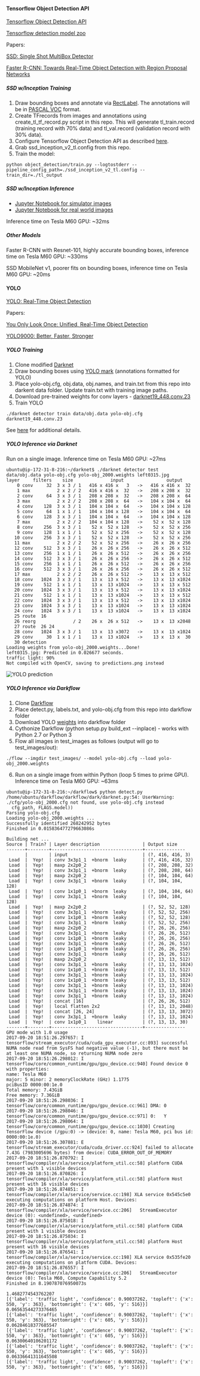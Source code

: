 

#### Tensorflow Object Detection API

[Tensorflow Object Detection API](https://github.com/tensorflow/models/tree/master/research/object_detection)

[Tensorflow detection model zoo](https://github.com/tensorflow/models/blob/master/research/object_detection/g3doc/detection_model_zoo.md)

Papers:

[SSD: Single Shot MultiBox Detector](https://arxiv.org/abs/1512.02325)

[Faster R-CNN: Towards Real-Time Object Detection with Region Proposal Networks](https://arxiv.org/abs/1506.01497)

##### SSD w/Inception Training

1. Draw bounding boxes and annotate via [RectLabel](https://rectlabel.com/). The annotations will be in [PASCAL VOC](http://host.robots.ox.ac.uk/pascal/VOC/) format.
2. Create TFrecords from images and annotations using create_tl_tf_record.py script in this repo. This will generate tl_train.record (training record with 70% data) and tl_val.record (validation record with 30% data).
3. Configure Tensorflow Object Detection API as described [here](https://github.com/tensorflow/models/blob/master/object_detection/g3doc/installation.md).
4. Grab ssd_inception_v2_tl.config from this repo.
5. Train the model:

```
python object_detection/train.py --logtostderr --pipeline_config_path=./ssd_inception_v2_tl.config --train_dir=./tl_output
```

##### SSD w/Inception Inference

- [Jupyter Notebook for simulator images](SSD_Inception/tl_detection_classification_sim.ipynb)
- [Jupyter Notebook for real world images](SSD_Inception/tl_detection_classification.ipynb)

Inference time on Tesla M60 GPU: ~32ms

##### Other Models

Faster R-CNN with Resnet-101, highly accurate bounding boxes, inference time on Tesla M60 GPU: ~330ms

SSD MobileNet v1, poorer fits on bounding boxes, inference time on Tesla M60 GPU: ~20ms

#### YOLO

[YOLO: Real-Time Object Detection](https://pjreddie.com/darknet/yolo/)
 
Papers:

[You Only Look Once: Unified, Real-Time Object Detection](https://arxiv.org/abs/1506.02640)

[YOLO9000: Better, Faster, Stronger](https://arxiv.org/abs/1612.08242)

##### YOLO Training

1. Clone modified [Darknet](https://github.com/AlexeyAB/darknet)
2. Draw bounding boxes using [YOLO mark](https://github.com/AlexeyAB/Yolo_mark) (annotations formatted for YOLO)
3. Place yolo-obj.cfg, obj.data, obj.names, and train.txt from this repo into darkent data folder. Update train.txt with training image paths.
4. Download pre-trained weights for conv layers - [darknet19_448.conv.23](http://pjreddie.com/media/files/darknet19_448.conv.23)
5. Train YOLO

```
./darknet detector train data/obj.data yolo-obj.cfg darknet19_448.conv.23
```

See [here](https://github.com/AlexeyAB/darknet#how-to-train-to-detect-your-custom-objects) for additional details.

##### YOLO Inference via Darknet

Run on a single image. Inference time on Tesla M60 GPU: ~27ms

```
ubuntu@ip-172-31-8-216:~/darknet$ ./darknet detector test data/obj.data yolo-obj.cfg yolo-obj_2000.weights left0315.jpg
layer     filters    size              input                output
    0 conv     32  3 x 3 / 1   416 x 416 x   3   ->   416 x 416 x  32
    1 max          2 x 2 / 2   416 x 416 x  32   ->   208 x 208 x  32
    2 conv     64  3 x 3 / 1   208 x 208 x  32   ->   208 x 208 x  64
    3 max          2 x 2 / 2   208 x 208 x  64   ->   104 x 104 x  64
    4 conv    128  3 x 3 / 1   104 x 104 x  64   ->   104 x 104 x 128
    5 conv     64  1 x 1 / 1   104 x 104 x 128   ->   104 x 104 x  64
    6 conv    128  3 x 3 / 1   104 x 104 x  64   ->   104 x 104 x 128
    7 max          2 x 2 / 2   104 x 104 x 128   ->    52 x  52 x 128
    8 conv    256  3 x 3 / 1    52 x  52 x 128   ->    52 x  52 x 256
    9 conv    128  1 x 1 / 1    52 x  52 x 256   ->    52 x  52 x 128
   10 conv    256  3 x 3 / 1    52 x  52 x 128   ->    52 x  52 x 256
   11 max          2 x 2 / 2    52 x  52 x 256   ->    26 x  26 x 256
   12 conv    512  3 x 3 / 1    26 x  26 x 256   ->    26 x  26 x 512
   13 conv    256  1 x 1 / 1    26 x  26 x 512   ->    26 x  26 x 256
   14 conv    512  3 x 3 / 1    26 x  26 x 256   ->    26 x  26 x 512
   15 conv    256  1 x 1 / 1    26 x  26 x 512   ->    26 x  26 x 256
   16 conv    512  3 x 3 / 1    26 x  26 x 256   ->    26 x  26 x 512
   17 max          2 x 2 / 2    26 x  26 x 512   ->    13 x  13 x 512
   18 conv   1024  3 x 3 / 1    13 x  13 x 512   ->    13 x  13 x1024
   19 conv    512  1 x 1 / 1    13 x  13 x1024   ->    13 x  13 x 512
   20 conv   1024  3 x 3 / 1    13 x  13 x 512   ->    13 x  13 x1024
   21 conv    512  1 x 1 / 1    13 x  13 x1024   ->    13 x  13 x 512
   22 conv   1024  3 x 3 / 1    13 x  13 x 512   ->    13 x  13 x1024
   23 conv   1024  3 x 3 / 1    13 x  13 x1024   ->    13 x  13 x1024
   24 conv   1024  3 x 3 / 1    13 x  13 x1024   ->    13 x  13 x1024
   25 route  16
   26 reorg              / 2    26 x  26 x 512   ->    13 x  13 x2048
   27 route  26 24
   28 conv   1024  3 x 3 / 1    13 x  13 x3072   ->    13 x  13 x1024
   29 conv     30  1 x 1 / 1    13 x  13 x1024   ->    13 x  13 x  30
   30 detection
Loading weights from yolo-obj_2000.weights...Done!
left0315.jpg: Predicted in 0.026677 seconds.
traffic light: 90%
Not compiled with OpenCV, saving to predictions.png instead
```


![YOLO prediction](YOLO/predictions.png)


##### YOLO Inference via Darkflow

1. Clone [Darkflow](https://github.com/thtrieu/darkflow)
2. Place detect.py, labels.txt, and yolo-obj.cfg from this repo into darkflow folder
3. Download YOLO [weights](https://drive.google.com/file/d/0B_SXDGKPsMsfYmdia1lzUjlSaXM/view?usp=sharing) into darkflow folder
4. Cythonize Darkflow (python setup.py build_ext --inplace) - works with Python 2.7 or Python 3
5. Flow all images in test_images as follows (output will go to test_images/out):

```
./flow --imgdir test_images/ --model yolo-obj.cfg --load yolo-obj_2000.weights 
```

6. Run on a single image from within Python (loop 5 times to prime GPU). Inference time on Tesla M60 GPU: ~63ms

```
ubuntu@ip-172-31-8-216:~/darkflow$ python detect.py 
/home/ubuntu/darkflow/darkflow/dark/darknet.py:54: UserWarning: ./cfg/yolo-obj_2000.cfg not found, use yolo-obj.cfg instead
  cfg_path, FLAGS.model))
Parsing yolo-obj.cfg
Loading yolo-obj_2000.weights ...
Successfully identified 268242952 bytes
Finished in 0.015836477279663086s

Building net ...
Source | Train? | Layer description                | Output size
-------+--------+----------------------------------+---------------
       |        | input                            | (?, 416, 416, 3)
 Load  |  Yep!  | conv 3x3p1_1  +bnorm  leaky      | (?, 416, 416, 32)
 Load  |  Yep!  | maxp 2x2p0_2                     | (?, 208, 208, 32)
 Load  |  Yep!  | conv 3x3p1_1  +bnorm  leaky      | (?, 208, 208, 64)
 Load  |  Yep!  | maxp 2x2p0_2                     | (?, 104, 104, 64)
 Load  |  Yep!  | conv 3x3p1_1  +bnorm  leaky      | (?, 104, 104, 128)
 Load  |  Yep!  | conv 1x1p0_1  +bnorm  leaky      | (?, 104, 104, 64)
 Load  |  Yep!  | conv 3x3p1_1  +bnorm  leaky      | (?, 104, 104, 128)
 Load  |  Yep!  | maxp 2x2p0_2                     | (?, 52, 52, 128)
 Load  |  Yep!  | conv 3x3p1_1  +bnorm  leaky      | (?, 52, 52, 256)
 Load  |  Yep!  | conv 1x1p0_1  +bnorm  leaky      | (?, 52, 52, 128)
 Load  |  Yep!  | conv 3x3p1_1  +bnorm  leaky      | (?, 52, 52, 256)
 Load  |  Yep!  | maxp 2x2p0_2                     | (?, 26, 26, 256)
 Load  |  Yep!  | conv 3x3p1_1  +bnorm  leaky      | (?, 26, 26, 512)
 Load  |  Yep!  | conv 1x1p0_1  +bnorm  leaky      | (?, 26, 26, 256)
 Load  |  Yep!  | conv 3x3p1_1  +bnorm  leaky      | (?, 26, 26, 512)
 Load  |  Yep!  | conv 1x1p0_1  +bnorm  leaky      | (?, 26, 26, 256)
 Load  |  Yep!  | conv 3x3p1_1  +bnorm  leaky      | (?, 26, 26, 512)
 Load  |  Yep!  | maxp 2x2p0_2                     | (?, 13, 13, 512)
 Load  |  Yep!  | conv 3x3p1_1  +bnorm  leaky      | (?, 13, 13, 1024)
 Load  |  Yep!  | conv 1x1p0_1  +bnorm  leaky      | (?, 13, 13, 512)
 Load  |  Yep!  | conv 3x3p1_1  +bnorm  leaky      | (?, 13, 13, 1024)
 Load  |  Yep!  | conv 1x1p0_1  +bnorm  leaky      | (?, 13, 13, 512)
 Load  |  Yep!  | conv 3x3p1_1  +bnorm  leaky      | (?, 13, 13, 1024)
 Load  |  Yep!  | conv 3x3p1_1  +bnorm  leaky      | (?, 13, 13, 1024)
 Load  |  Yep!  | conv 3x3p1_1  +bnorm  leaky      | (?, 13, 13, 1024)
 Load  |  Yep!  | concat [16]                      | (?, 26, 26, 512)
 Load  |  Yep!  | local flatten 2x2                | (?, 13, 13, 2048)
 Load  |  Yep!  | concat [26, 24]                  | (?, 13, 13, 3072)
 Load  |  Yep!  | conv 3x3p1_1  +bnorm  leaky      | (?, 13, 13, 1024)
 Load  |  Yep!  | conv 1x1p0_1    linear           | (?, 13, 13, 30)
-------+--------+----------------------------------+---------------
GPU mode with 1.0 usage
2017-09-20 18:51:26.297657: I tensorflow/stream_executor/cuda/cuda_gpu_executor.cc:893] successful NUMA node read from SysFS had negative value (-1), but there must be at least one NUMA node, so returning NUMA node zero
2017-09-20 18:51:26.298012: I tensorflow/core/common_runtime/gpu/gpu_device.cc:940] Found device 0 with properties: 
name: Tesla M60
major: 5 minor: 2 memoryClockRate (GHz) 1.1775
pciBusID 0000:00:1e.0
Total memory: 7.43GiB
Free memory: 7.36GiB
2017-09-20 18:51:26.298036: I tensorflow/core/common_runtime/gpu/gpu_device.cc:961] DMA: 0 
2017-09-20 18:51:26.298046: I tensorflow/core/common_runtime/gpu/gpu_device.cc:971] 0:   Y 
2017-09-20 18:51:26.298064: I tensorflow/core/common_runtime/gpu/gpu_device.cc:1030] Creating TensorFlow device (/gpu:0) -> (device: 0, name: Tesla M60, pci bus id: 0000:00:1e.0)
2017-09-20 18:51:26.307881: E tensorflow/stream_executor/cuda/cuda_driver.cc:924] failed to allocate 7.43G (7983005696 bytes) from device: CUDA_ERROR_OUT_OF_MEMORY
2017-09-20 18:51:26.870792: I tensorflow/compiler/xla/service/platform_util.cc:58] platform CUDA present with 1 visible devices
2017-09-20 18:51:26.870826: I tensorflow/compiler/xla/service/platform_util.cc:58] platform Host present with 16 visible devices
2017-09-20 18:51:26.874851: I tensorflow/compiler/xla/service/service.cc:198] XLA service 0x545c5e0 executing computations on platform Host. Devices:
2017-09-20 18:51:26.874874: I tensorflow/compiler/xla/service/service.cc:206]   StreamExecutor device (0): <undefined>, <undefined>
2017-09-20 18:51:26.875018: I tensorflow/compiler/xla/service/platform_util.cc:58] platform CUDA present with 1 visible devices
2017-09-20 18:51:26.875034: I tensorflow/compiler/xla/service/platform_util.cc:58] platform Host present with 16 visible devices
2017-09-20 18:51:26.876541: I tensorflow/compiler/xla/service/service.cc:198] XLA service 0x535fe20 executing computations on platform CUDA. Devices:
2017-09-20 18:51:26.876557: I tensorflow/compiler/xla/service/service.cc:206]   StreamExecutor device (0): Tesla M60, Compute Capability 5.2
Finished in 8.190787076950073s

1.4682774543762207
[{'label': 'traffic light', 'confidence': 0.90037262, 'topleft': {'x': 550, 'y': 363}, 'bottomright': {'x': 605, 'y': 516}}]
0.06563544273376465
[{'label': 'traffic light', 'confidence': 0.90037262, 'topleft': {'x': 550, 'y': 363}, 'bottomright': {'x': 605, 'y': 516}}]
0.06284618377685547
[{'label': 'traffic light', 'confidence': 0.90037262, 'topleft': {'x': 550, 'y': 363}, 'bottomright': {'x': 605, 'y': 516}}]
0.06300640106201172
[{'label': 'traffic light', 'confidence': 0.90037262, 'topleft': {'x': 550, 'y': 363}, 'bottomright': {'x': 605, 'y': 516}}]
0.06336641311645508
[{'label': 'traffic light', 'confidence': 0.90037262, 'topleft': {'x': 550, 'y': 363}, 'bottomright': {'x': 605, 'y': 516}}]
```